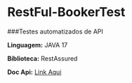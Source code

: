 # RestFul-BookerTest

###Testes automatizados de API

__Linguagem:__ JAVA 17

__Bíblioteca:__ RestAssured

__Doc Api:__ [Link Aqui](https://restful-booker.herokuapp.com/apidoc/index.html#api-Auth-CreateToken)
